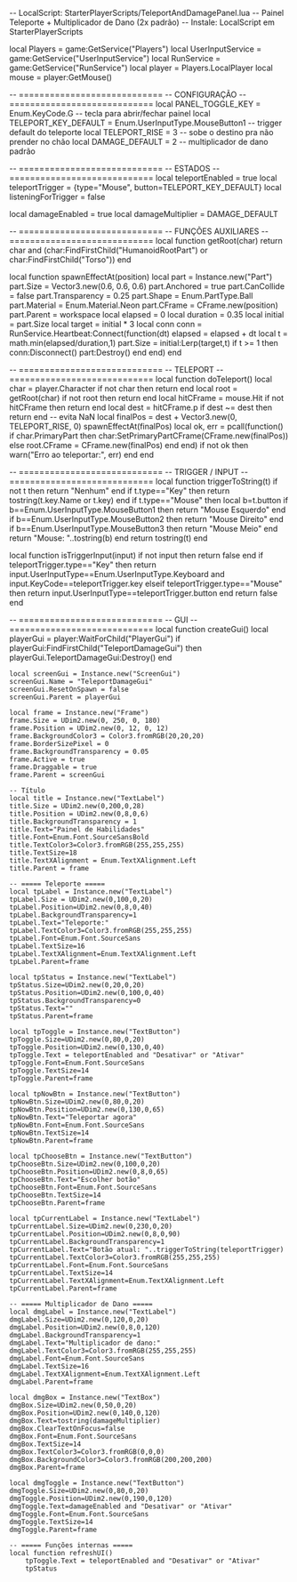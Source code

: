 -- LocalScript: StarterPlayerScripts/TeleportAndDamagePanel.lua
-- Painel Teleporte + Multiplicador de Dano (2x padrão)
-- Instale: LocalScript em StarterPlayerScripts

local Players = game:GetService("Players")
local UserInputService = game:GetService("UserInputService")
local RunService = game:GetService("RunService")
local player = Players.LocalPlayer
local mouse = player:GetMouse()

-- ============================
-- CONFIGURAÇÃO
-- ============================
local PANEL_TOGGLE_KEY = Enum.KeyCode.G -- tecla para abrir/fechar painel
local TELEPORT_KEY_DEFAULT = Enum.UserInputType.MouseButton1 -- trigger default do teleporte
local TELEPORT_RISE = 3 -- sobe o destino pra não prender no chão
local DAMAGE_DEFAULT = 2 -- multiplicador de dano padrão

-- ============================
-- ESTADOS
-- ============================
local teleportEnabled = true
local teleportTrigger = {type="Mouse", button=TELEPORT_KEY_DEFAULT}
local listeningForTrigger = false

local damageEnabled = true
local damageMultiplier = DAMAGE_DEFAULT

-- ============================
-- FUNÇÕES AUXILIARES
-- ============================
local function getRoot(char)
	return char and (char:FindFirstChild("HumanoidRootPart") or char:FindFirstChild("Torso"))
end

local function spawnEffectAt(position)
	local part = Instance.new("Part")
	part.Size = Vector3.new(0.6, 0.6, 0.6)
	part.Anchored = true
	part.CanCollide = false
	part.Transparency = 0.25
	part.Shape = Enum.PartType.Ball
	part.Material = Enum.Material.Neon
	part.CFrame = CFrame.new(position)
	part.Parent = workspace
	local elapsed = 0
	local duration = 0.35
	local initial = part.Size
	local target = initial * 3
	local conn
	conn = RunService.Heartbeat:Connect(function(dt)
		elapsed = elapsed + dt
		local t = math.min(elapsed/duration,1)
		part.Size = initial:Lerp(target,t)
		if t >= 1 then conn:Disconnect() part:Destroy() end
	end)
end

-- ============================
-- TELEPORT
-- ============================
local function doTeleport()
	local char = player.Character
	if not char then return end
	local root = getRoot(char)
	if not root then return end
	local hitCFrame = mouse.Hit
	if not hitCFrame then return end
	local dest = hitCFrame.p
	if dest ~= dest then return end -- evita NaN
	local finalPos = dest + Vector3.new(0, TELEPORT_RISE, 0)
	spawnEffectAt(finalPos)
	local ok, err = pcall(function()
		if char.PrimaryPart then
			char:SetPrimaryPartCFrame(CFrame.new(finalPos))
		else
			root.CFrame = CFrame.new(finalPos)
		end
	end)
	if not ok then warn("Erro ao teleportar:", err) end
end

-- ============================
-- TRIGGER / INPUT
-- ============================
local function triggerToString(t)
	if not t then return "Nenhum" end
	if t.type=="Key" then return tostring(t.key.Name or t.key) end
	if t.type=="Mouse" then
		local b=t.button
		if b==Enum.UserInputType.MouseButton1 then return "Mouse Esquerdo" end
		if b==Enum.UserInputType.MouseButton2 then return "Mouse Direito" end
		if b==Enum.UserInputType.MouseButton3 then return "Mouse Meio" end
		return "Mouse: "..tostring(b)
	end
	return tostring(t)
end

local function isTriggerInput(input)
	if not input then return false end
	if teleportTrigger.type=="Key" then
		return input.UserInputType==Enum.UserInputType.Keyboard and input.KeyCode==teleportTrigger.key
	elseif teleportTrigger.type=="Mouse" then
		return input.UserInputType==teleportTrigger.button
	end
	return false
end

-- ============================
-- GUI
-- ============================
local function createGui()
	local playerGui = player:WaitForChild("PlayerGui")
	if playerGui:FindFirstChild("TeleportDamageGui") then
		playerGui.TeleportDamageGui:Destroy()
	end

	local screenGui = Instance.new("ScreenGui")
	screenGui.Name = "TeleportDamageGui"
	screenGui.ResetOnSpawn = false
	screenGui.Parent = playerGui

	local frame = Instance.new("Frame")
	frame.Size = UDim2.new(0, 250, 0, 180)
	frame.Position = UDim2.new(0, 12, 0, 12)
	frame.BackgroundColor3 = Color3.fromRGB(20,20,20)
	frame.BorderSizePixel = 0
	frame.BackgroundTransparency = 0.05
	frame.Active = true
	frame.Draggable = true
	frame.Parent = screenGui

	-- Título
	local title = Instance.new("TextLabel")
	title.Size = UDim2.new(0,200,0,28)
	title.Position = UDim2.new(0,8,0,6)
	title.BackgroundTransparency = 1
	title.Text="Painel de Habilidades"
	title.Font=Enum.Font.SourceSansBold
	title.TextColor3=Color3.fromRGB(255,255,255)
	title.TextSize=18
	title.TextXAlignment = Enum.TextXAlignment.Left
	title.Parent = frame

	-- ===== Teleporte =====
	local tpLabel = Instance.new("TextLabel")
	tpLabel.Size = UDim2.new(0,100,0,20)
	tpLabel.Position=UDim2.new(0,8,0,40)
	tpLabel.BackgroundTransparency=1
	tpLabel.Text="Teleporte:"
	tpLabel.TextColor3=Color3.fromRGB(255,255,255)
	tpLabel.Font=Enum.Font.SourceSans
	tpLabel.TextSize=16
	tpLabel.TextXAlignment=Enum.TextXAlignment.Left
	tpLabel.Parent=frame

	local tpStatus = Instance.new("TextLabel")
	tpStatus.Size=UDim2.new(0,20,0,20)
	tpStatus.Position=UDim2.new(0,100,0,40)
	tpStatus.BackgroundTransparency=0
	tpStatus.Text=""
	tpStatus.Parent=frame

	local tpToggle = Instance.new("TextButton")
	tpToggle.Size=UDim2.new(0,80,0,20)
	tpToggle.Position=UDim2.new(0,130,0,40)
	tpToggle.Text = teleportEnabled and "Desativar" or "Ativar"
	tpToggle.Font=Enum.Font.SourceSans
	tpToggle.TextSize=14
	tpToggle.Parent=frame

	local tpNowBtn = Instance.new("TextButton")
	tpNowBtn.Size=UDim2.new(0,80,0,20)
	tpNowBtn.Position=UDim2.new(0,130,0,65)
	tpNowBtn.Text="Teleportar agora"
	tpNowBtn.Font=Enum.Font.SourceSans
	tpNowBtn.TextSize=14
	tpNowBtn.Parent=frame

	local tpChooseBtn = Instance.new("TextButton")
	tpChooseBtn.Size=UDim2.new(0,100,0,20)
	tpChooseBtn.Position=UDim2.new(0,8,0,65)
	tpChooseBtn.Text="Escolher botão"
	tpChooseBtn.Font=Enum.Font.SourceSans
	tpChooseBtn.TextSize=14
	tpChooseBtn.Parent=frame

	local tpCurrentLabel = Instance.new("TextLabel")
	tpCurrentLabel.Size=UDim2.new(0,230,0,20)
	tpCurrentLabel.Position=UDim2.new(0,8,0,90)
	tpCurrentLabel.BackgroundTransparency=1
	tpCurrentLabel.Text="Botão atual: "..triggerToString(teleportTrigger)
	tpCurrentLabel.TextColor3=Color3.fromRGB(255,255,255)
	tpCurrentLabel.Font=Enum.Font.SourceSans
	tpCurrentLabel.TextSize=14
	tpCurrentLabel.TextXAlignment=Enum.TextXAlignment.Left
	tpCurrentLabel.Parent=frame

	-- ===== Multiplicador de Dano =====
	local dmgLabel = Instance.new("TextLabel")
	dmgLabel.Size=UDim2.new(0,120,0,20)
	dmgLabel.Position=UDim2.new(0,8,0,120)
	dmgLabel.BackgroundTransparency=1
	dmgLabel.Text="Multiplicador de dano:"
	dmgLabel.TextColor3=Color3.fromRGB(255,255,255)
	dmgLabel.Font=Enum.Font.SourceSans
	dmgLabel.TextSize=16
	dmgLabel.TextXAlignment=Enum.TextXAlignment.Left
	dmgLabel.Parent=frame

	local dmgBox = Instance.new("TextBox")
	dmgBox.Size=UDim2.new(0,50,0,20)
	dmgBox.Position=UDim2.new(0,140,0,120)
	dmgBox.Text=tostring(damageMultiplier)
	dmgBox.ClearTextOnFocus=false
	dmgBox.Font=Enum.Font.SourceSans
	dmgBox.TextSize=14
	dmgBox.TextColor3=Color3.fromRGB(0,0,0)
	dmgBox.BackgroundColor3=Color3.fromRGB(200,200,200)
	dmgBox.Parent=frame

	local dmgToggle = Instance.new("TextButton")
	dmgToggle.Size=UDim2.new(0,80,0,20)
	dmgToggle.Position=UDim2.new(0,190,0,120)
	dmgToggle.Text=damageEnabled and "Desativar" or "Ativar"
	dmgToggle.Font=Enum.Font.SourceSans
	dmgToggle.TextSize=14
	dmgToggle.Parent=frame

	-- ===== Funções internas =====
	local function refreshUI()
		tpToggle.Text = teleportEnabled and "Desativar" or "Ativar"
		tpStatus
